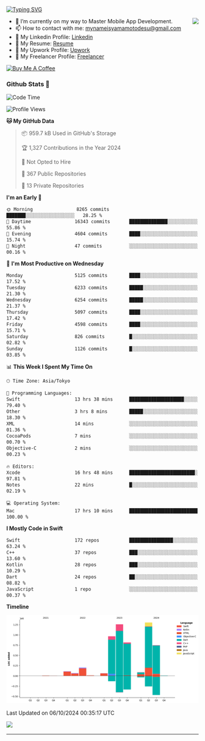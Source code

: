 
[![Typing SVG](https://readme-typing-svg.demolab.com/?lines=Thank+You+For+Visiting!!;You+Are+Welcome✨;I+am+Kyo+Yamamoto;Mobile+Developer)](https://git.io/typing-svg)
<p>
<img align="right" src="https://media.giphy.com/media/26ufdb3cYKwbRtYVW/giphy.gif" style="max-width:100%;" height="150px">

- 🌱 I’m currently on my way to Master Mobile App Development.
- 📫 How to contact with me: mynameisyamamotodesu@gmail.com
- 🔗 My Linkedin Profile: [Linkedin](https://www.linkedin.com/in/kyo-yamamoto-a2ab50239)
- 🔗 My Resume: [Resume](https://www.kickresume.com/cv/rNok4e/)
- 🔗 My Upwork Profile: [Upwork](https://www.upwork.com/freelancers/~01aa9115102bb4af25)
- 🔗 My Freelancer Profile: [Freelancer](https://www.freelancer.com/u/yamamotodesu)

<a href="https://www.buymeacoffee.com/kyoyamamoto" target="_blank"><img src="https://cdn.buymeacoffee.com/buttons/default-orange.png" alt="Buy Me A Coffee" height="41" width="174"></a>

### Github Stats 🥇 
<!--START_SECTION:waka-->
![Code Time](http://img.shields.io/badge/Code%20Time-822%20hrs%2030%20mins-blue)

![Profile Views](http://img.shields.io/badge/Profile%20Views-0-blue)

**🐱 My GitHub Data** 

> 📦 959.7 kB Used in GitHub's Storage 
 > 
> 🏆 1,327 Contributions in the Year 2024
 > 
> 🚫 Not Opted to Hire
 > 
> 📜 367 Public Repositories 
 > 
> 🔑 13 Private Repositories 
 > 
**I'm an Early 🐤** 

```text
🌞 Morning                8265 commits        ███████░░░░░░░░░░░░░░░░░░   28.25 % 
🌆 Daytime                16343 commits       ██████████████░░░░░░░░░░░   55.86 % 
🌃 Evening                4604 commits        ████░░░░░░░░░░░░░░░░░░░░░   15.74 % 
🌙 Night                  47 commits          ░░░░░░░░░░░░░░░░░░░░░░░░░   00.16 % 
```
📅 **I'm Most Productive on Wednesday** 

```text
Monday                   5125 commits        ████░░░░░░░░░░░░░░░░░░░░░   17.52 % 
Tuesday                  6233 commits        █████░░░░░░░░░░░░░░░░░░░░   21.30 % 
Wednesday                6254 commits        █████░░░░░░░░░░░░░░░░░░░░   21.37 % 
Thursday                 5097 commits        ████░░░░░░░░░░░░░░░░░░░░░   17.42 % 
Friday                   4598 commits        ████░░░░░░░░░░░░░░░░░░░░░   15.71 % 
Saturday                 826 commits         █░░░░░░░░░░░░░░░░░░░░░░░░   02.82 % 
Sunday                   1126 commits        █░░░░░░░░░░░░░░░░░░░░░░░░   03.85 % 
```


📊 **This Week I Spent My Time On** 

```text
🕑︎ Time Zone: Asia/Tokyo

💬 Programming Languages: 
Swift                    13 hrs 38 mins      ████████████████████░░░░░   79.40 % 
Other                    3 hrs 8 mins        █████░░░░░░░░░░░░░░░░░░░░   18.30 % 
XML                      14 mins             ░░░░░░░░░░░░░░░░░░░░░░░░░   01.36 % 
CocoaPods                7 mins              ░░░░░░░░░░░░░░░░░░░░░░░░░   00.70 % 
Objective-C              2 mins              ░░░░░░░░░░░░░░░░░░░░░░░░░   00.23 % 

🔥 Editors: 
Xcode                    16 hrs 48 mins      ████████████████████████░   97.81 % 
Notes                    22 mins             █░░░░░░░░░░░░░░░░░░░░░░░░   02.19 % 

💻 Operating System: 
Mac                      17 hrs 10 mins      █████████████████████████   100.00 % 
```

**I Mostly Code in Swift** 

```text
Swift                    172 repos           ████████████████░░░░░░░░░   63.24 % 
C++                      37 repos            ███░░░░░░░░░░░░░░░░░░░░░░   13.60 % 
Kotlin                   28 repos            ███░░░░░░░░░░░░░░░░░░░░░░   10.29 % 
Dart                     24 repos            ██░░░░░░░░░░░░░░░░░░░░░░░   08.82 % 
JavaScript               1 repo              ░░░░░░░░░░░░░░░░░░░░░░░░░   00.37 % 
```



**Timeline**

![Lines of Code chart](https://raw.githubusercontent.com/YamamotoDesu/YamamotoDesu/main/assets/bar_graph.png)


 Last Updated on 06/10/2024 00:35:17 UTC
<!--END_SECTION:waka-->

![](https://github-profile-summary-cards.vercel.app/api/cards/profile-details?username=YamamotoDesu&theme=vue)

----
